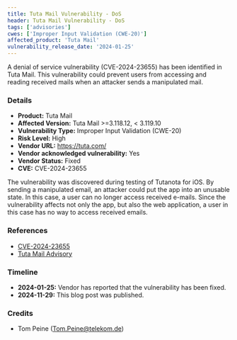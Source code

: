 ```yaml
---
title: Tuta Mail Vulnerability - DoS  
header: Tuta Mail Vulnerability - DoS
tags: ['advisories']  
cwes: ['Improper Input Validation (CWE-20)']  
affected_product: 'Tuta Mail'  
vulnerability_release_date: '2024-01-25'  
---
```


A denial of service vulnerability (CVE-2024-23655) has been identified in Tuta Mail. This vulnerability could prevent users from accessing and reading received mails when an attacker sends a manipulated mail.<!--more-->

### Details

* **Product:** Tuta Mail
* **Affected Version:** Tuta Mail >=3.118.12, < 3.119.10
* **Vulnerability Type:** Improper Input Validation (CWE-20)
* **Risk Level:** High
* **Vendor URL:** https://tuta.com/
* **Vendor acknowledged vulnerability:** Yes
* **Vendor Status:** Fixed
* **CVE:** CVE-2024-23655

The vulnerability was discovered during testing of Tutanota for iOS. By sending a manipulated email, an attacker could put the app into an unusable state. In this case, a user can no longer access received e-mails. Since the vulnerability affects not only the app, but also the web application, a user in this case has no way to access received emails.

### References
- [CVE-2024-23655](https://nvd.nist.gov/vuln/detail/CVE-2024-23655)
- [Tuta Mail Advisory](https://github.com/tutao/tutanota/security/advisories/GHSA-5h47-g927-629g)

### Timeline

* **2024-01-25:** Vendor has reported that the vulnerability has been fixed.
* **2024-11-29:** This blog post was published.

### Credits

* Tom Peine (<Tom.Peine@telekom.de>)